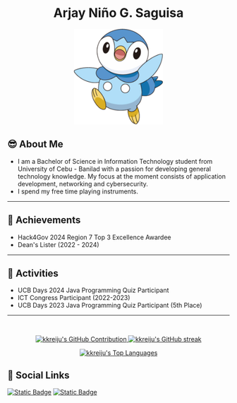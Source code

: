 <h1 align="center">Arjay Niño G. Saguisa</h1>

<p align="center">
  <img src="assets/piplup.png" style="width: 40%;" alt="Piplup">
</p>

## 😎 About Me

- I am a Bachelor of Science in Information Technology student from University of Cebu - Banilad with a passion for developing general technology knowledge. My focus at the moment consists of application development, networking and cybersecurity.
- I spend my free time playing instruments.

<hr>

## 🥇 Achievements
- Hack4Gov 2024 Region 7 Top 3 Excellence Awardee
- Dean's Lister (2022 - 2024)   
<hr>

## 🥈 Activities
- UCB Days 2024 Java Programming Quiz Participant
- ICT Congress Participant (2022-2023)
- UCB Days 2023 Java Programming Quiz Participant (5th Place)

<hr>
<br/>

<p align="center">
  <a href="https://github.com/kkreiju">
    <img src="https://github-profile-summary-cards.vercel.app/api/cards/profile-details?username=kkreiju&theme=radical" alt="kkreiju's GitHub Contribution"/>
  </a>
  
  <a href="https://github.com/kkreiju">
    <img src="https://github-readme-streak-stats.herokuapp.com/?user=kkreiju&theme=radical&border=7F3FBF&background=0D1117" alt="kkreiju's GitHub streak"/>
  </a>
</p>

<p align="center"> 
  <a href="https://github.com/kkreiju"><img alt="kkreiju's Top Languages" src="https://denvercoder1-github-readme-stats.vercel.app/api/top-langs/?username=kkreiju&langs_count=2&layout=compact&theme=react&border_color=7F3FBF&bg_color=0D1117&title_color=F85D7F&icon_color=F8D866"/></a>
  <br/>
</p>

## 🔗 Social Links

[![Static Badge](https://img.shields.io/badge/Facebook-1877f2?style=for-the-badge&logo=facebook&logoColor=white&color=1877f2)](https://facebook.com/kkreijuu) [![Static Badge](https://img.shields.io/badge/Instagram-f92171?style=for-the-badge&logo=instagram&logoColor=white&color=f92171)](https://instagram.com/arjinn.uu)
